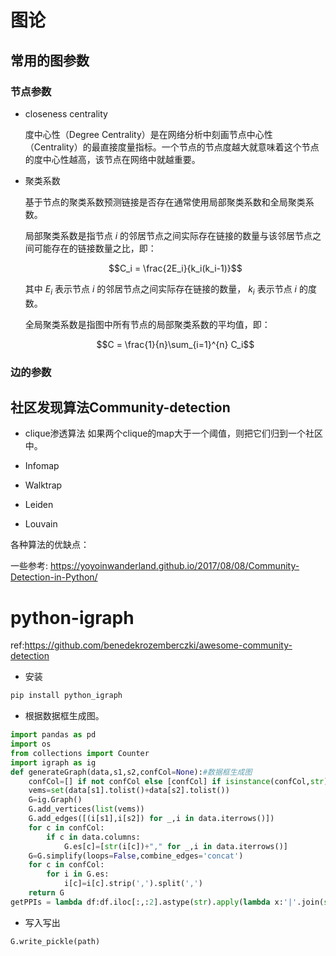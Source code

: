 <!--
 * @Description: 
 * @version: 
 * @Author: wenyuhao
 * @Date: 2023-02-23 08:52:17
 * @LastEditors: wenyuhao
 * @LastEditTime: 2023-02-25 14:10:52
-->
# 图论
## 常用的图参数
### 节点参数
- closeness centrality

    度中心性（Degree Centrality）是在网络分析中刻画节点中心性（Centrality）的最直接度量指标。一个节点的节点度越大就意味着这个节点的度中心性越高，该节点在网络中就越重要。

- 聚类系数

    基于节点的聚类系数预测链接是否存在通常使用局部聚类系数和全局聚类系数。

    局部聚类系数是指节点 $i$ 的邻居节点之间实际存在链接的数量与该邻居节点之间可能存在的链接数量之比，即：

    $$C_i = \frac{2E_i}{k_i(k_i-1)}$$

    其中 $E_i$ 表示节点 $i$ 的邻居节点之间实际存在链接的数量， $k_i$ 表示节点 $i$ 的度数。

    全局聚类系数是指图中所有节点的局部聚类系数的平均值，即：

    $$C = \frac{1}{n}\sum_{i=1}^{n} C_i$$

### 边的参数


## 社区发现算法Community-detection
- clique渗透算法
如果两个clique的map大于一个阈值，则把它们归到一个社区中。

- Infomap
- Walktrap
- Leiden
- Louvain

各种算法的优缺点：


一些参考:
https://yoyoinwanderland.github.io/2017/08/08/Community-Detection-in-Python/


# python-igraph
ref:https://github.com/benedekrozemberczki/awesome-community-detection
- 安装
```sh
pip install python_igraph
```

- 根据数据框生成图。
```python
import pandas as pd
import os
from collections import Counter
import igraph as ig
def generateGraph(data,s1,s2,confCol=None):#数据框生成图
    confCol=[] if not confCol else [confCol] if isinstance(confCol,str) else confCol
    vems=set(data[s1].tolist()+data[s2].tolist())
    G=ig.Graph()
    G.add_vertices(list(vems))
    G.add_edges([(i[s1],i[s2]) for _,i in data.iterrows()])
    for c in confCol:
        if c in data.columns:
            G.es[c]=[str(i[c])+"," for _,i in data.iterrows()]
    G=G.simplify(loops=False,combine_edges='concat')
    for c in confCol:
        for i in G.es:
            i[c]=i[c].strip(',').split(',')
    return G
getPPIs = lambda df:df.iloc[:,:2].astype(str).apply(lambda x:'|'.join(sorted(x)),axis=1)
```
- 写入写出
```python
G.write_pickle(path)
```
